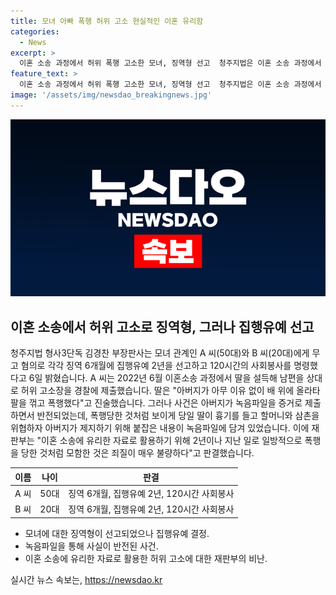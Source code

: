 ```yaml
---
title: 모녀 아빠 폭행 허위 고소 현실적인 이혼 유리함
categories:
  - News
excerpt: >
  이혼 소송 과정에서 허위 폭행 고소한 모녀, 징역형 선고  청주지법은 이혼 소송 과정에서 딸을 이용해 아빠를 허위 고소한 A씨와 B씨에게 각각 6개월 징역형, 2년 집행유예와 사회봉사 120시간을 선고했다. A씨는 딸을 이용해 아빠를 허위 고소한 적으로, 녹음파일 제출로 사실이 반전됐다. 재판부는 이를 이혼 소송 유리하게 활용하기 위한 매우 불량한 행위로 판결했다.
feature_text: >
  이혼 소송 과정에서 허위 폭행 고소한 모녀, 징역형 선고  청주지법은 이혼 소송 과정에서 딸을 이용해 아빠를 허위 고소한 A씨와 B씨에게 각각 6개월 징역형, 2년 집행유예와 사회봉사 120시간을 선고했다. A씨는 딸을 이용해 아빠를 허위 고소한 적으로, 녹음파일 제출로 사실이 반전됐다. 재판부는 이를 이혼 소송 유리하게 활용하기 위한 매우 불량한 행위로 판결했다.
image: '/assets/img/newsdao_breakingnews.jpg'
---
```


<p><img src="/assets/img/newsdao_breakingnews.jpg" alt="bookingtag 속보" /></p>

<h2 data-ke-size="size26">이혼 소송에서 허위 고소로 징역형, 그러나 집행유예 선고</h2>

<p data-ke-size="size16">청주지법 형사3단독 김경찬 부장판사는 모녀 관계인 A 씨(50대)와 B 씨(20대)에게 무고 혐의로 각각 징역 6개월에 집행유예 2년을 선고하고 120시간의 사회봉사를 명령했다고 6일 밝혔습니다. A 씨는 2022년 6월 이혼소송 과정에서 딸을 설득해 남편을 상대로 허위 고소장을 경찰에 제출했습니다. 딸은 "아버지가 아무 이유 없이 배 위에 올라타 팔을 꺾고 폭행했다"고 진술했습니다. 그러나 사건은 아버지가 녹음파일을 증거로 제출하면서 반전되었는데, 폭행당한 것처럼 보이게 당일 딸이 흉기를 들고 할머니와 삼촌을 위협하자 아버지가 제지하기 위해 붙잡은 내용이 녹음파일에 담겨 있었습니다. 이에 재판부는 "이혼 소송에 유리한 자료로 활용하기 위해 2년이나 지난 일로 일방적으로 폭행을 당한 것처럼 모함한 것은 죄질이 매우 불량하다"고 판결했습니다.</p>

<table>
<thead>
<tr>
<th style="text-align: center;">이름</th>
<th style="text-align: center;">나이</th>
<th style="text-align: center;">판결</th>
</tr>
</thead>
<tbody>
<tr>
<td style="text-align: center;">A 씨</td>
<td style="text-align: center;">50대</td>
<td style="text-align: center;">징역 6개월, 집행유예 2년, 120시간 사회봉사</td>
</tr>
<tr>
<td style="text-align: center;">B 씨</td>
<td style="text-align: center;">20대</td>
<td style="text-align: center;">징역 6개월, 집행유예 2년, 120시간 사회봉사</td>
</tr>
</tbody>
</table>

<ul>
<li>모녀에 대한 징역형이 선고되었으나 집행유예 결정.</li>
<li>녹음파일을 통해 사실이 반전된 사건.</li>
<li>이혼 소송에 유리한 자료로 활용한 허위 고소에 대한 재판부의 비난.</li>
</ul>
실시간 뉴스 속보는, <a href="https://newsdao.kr" rel="dofollow">https://newsdao.kr</a>



